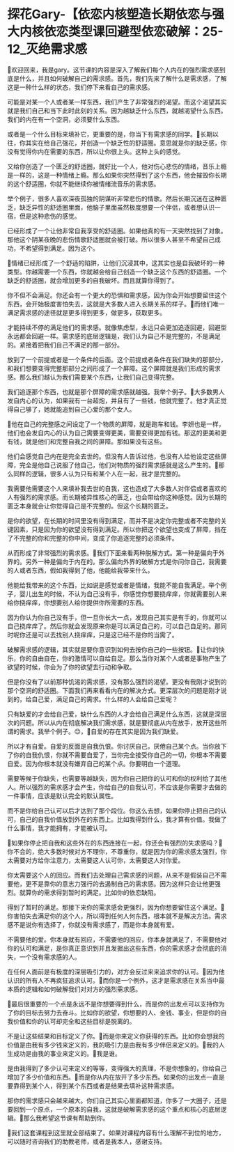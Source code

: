 # 探花Gary-【依恋内核塑造长期依恋与强大内核依恋类型课回避型依恋破解：25-12_灭绝需求感

🎼欢迎回来，我是gary。这节课的内容是深入了解我们每个人内在的强烈需求感到底是什么，并且如何破解自己的需求感。首先，我们先来了解什么是需求感，了解这是一种什么样的状态，我们停下来看自己的需求感。

可能是对某一个人或者某一样东西，我们产生了非常强烈的渴望。而这个渴望其实就是我们自己和当下此时此刻的关系。因为越缺乏什么东西，就越渴望什么东西。我们的内在有一个空洞，必须要什么东西。

或者是一个什么目标来填补它，更重要的是，你当下有需求感的同学。🎼长期以往，你其实在给自己强花，并创造一个缺乏性的舒适圈。意思就是你的缺乏感，你没有觉得你内在需要的东西，所以让你很上头。这种上头的感觉。

又给你创造了一个匮乏的舒适圈，就好比一个人，他对伤心悲伤的情绪，音乐上瘾是一样的，这是一种情绪上瘾。那么如果你突然得到了这个东西，他会摧毁你长期的这个舒适圈，你就不能继续你被情绪流音乐的需求感。

举个例子，很多人喜欢深夜孤独的阴谋听非常悲伤的情歌。然后长期沉迷在这种匮乏，缺乏异性的舒适圈里面，他脑子里面虽然极度想要一个伴侣，或者想认识一宿，但是这种悲伤的感觉。

已经形成了一个让他非常自我享受的舒适圈。如果他真的有一天突然找到了对象。那他这个阴某夜晚的悲伤情歌舒适圈就会被打破。所以很多人甚至不希望自己成功，不希望得到满足。因为这个。

🎼情绪已经形成了一个舒适的陷阱，让他们沉浸其中，这其实也是自我破坏的一种类型。你越需要一个东西，你就越会给自己创造一个缺乏这个东西的舒适圈。一个缺乏的舒适圈，就会增加更多的自我破坏。而且就算你得到了。

你不但不会满足。你还会有一个更大的恐惧和需求感，因为你会开始想要留住这个东西，会开始极度害怕失去，这就是大多数人进入长期关系的样子。🎼而他们唯一满足需求感的途径就是更多得到更多，做更多，获取更多。

才能持续不停的满足他们的需求感。就像焦虑型，永远只会更加追逐回避，回避型永远都会回避一样。需求感的底层逻辑是，我们认为自己不是完整的，不是满足的。紧接着把我们自己不满足的那一部分。

放到了一个前提或者是一个条件的后面。这个前提或者条件在我们缺失的那部分，和我们想要变得完整那部分之间形成了一个屏障。这个屏障就是我们形成的需求感。那么我们越认为我们需要某个东西，让我们自己变得完整。

我们追逐那个东西，也就是那个屏障的需求感就越强。我举个例子。🎼大多数男人发自内心的认为，如果我有一台超炮，并且有了一些钱，他就完整了。他才真正觉得自己够了，她就能追到自己心爱的那个女人。

🎼他在自己的完整感之间设定了一个物质的屏障，就是跑车和钱。李妍也是一样，他们也会发自内心的认为自己需要变得更美，需要变得更加有钱。那这的更美和更有钱，就是他们和完整自我之间的屏障。那如果没有这些。

他们会感觉自己内在是完全去世的。但没有人告诉过他，也没有人给他设定这些屏障，完全是他自己说服了他自己，他们对物质的强烈需求感就是这么产生的。🎼那么同样的逻辑，很多人认为只有和某个人在一起，我才是完整的。

我需要他需要这个人来填补我去世的自我，这也造成了大多数人对伴侣或者喜欢的人有强烈的需求感。而长期被异性核心的匮乏，也会带给你这种感觉。因为长期的匮乏本身就会让你觉得自己是不完整的。但这个长期的匮乏。

是你的欲望，在长期的时间里没有得到满足，而并不是决定你完整或者不完整的关键因素，只是因为你的欲望没有得到满足。所以你把这个欲望也变成了屏障，挡在了不完整的你和完整的你中间，变成了你追逐完整的必须条件。

从而形成了非常强烈的需求感。🎼我们下面来看两种脱解方式。第一种是偏向于外界的。另外一种是偏向于内在的。那么偏向外界的破解方式是你问你自己，我需要的人或者东西，假如我得到了他，他能给我带来什么。

他能给我带来的这个东西，比如说是感觉或者是情绪，我能不能自我满足。举个例子，婴儿出生的时候，不认为自己没有手，你感觉你想要挠痒痒，你就需要别人来给你挠痒痒，你想要别人给你提供你所需要的东西。

因为你认为你自己没有手，但一旦你长大一点，发现自己其实是有手的，你就可以自己挠痒痒了。然后你就会发现原来你是可以满足自己的，可以自己自足的。那同时呢你还是可以去找别人挠痒痒，只是这已经不是你的当需了。

破解需求感的逻辑，其实就是要你意识到如何去按你自己的一些按钮。🎼让你的快乐，你的自由自在，你的激情可以自给自足。那么当你对某个人或者是事物产生了欲望的时候，你会为了你的欲望去行动和争取。

但是你没有了以前那种饥渴的需求感，没有那么强烈的渴望。更没有我刚才说到的那个空洞的舒适圈。下面我们再来看看内在的解决方式。更深层次的问题是刚才说到的，给自己爱，满足自己的需求。什么样的人会给自己爱呢？

只有缺爱的才会给自己爱，缺什么东西的人才会给自己满足什么东西，这就是深层次的问题。所以从内在彻底解决我们需求感，就是要彻底从内在放手，放开这些所谓的需求。我举个例子。😊，🎼自爱的存在其实是因为我们缺爱。

所以才有自爱。自爱的反面是自我仇恨。你讨厌自己，厌倦自己某个点。当你放下了你的自我仇恨，你就不需要自爱了，当你完全接受你自己的一切，你根本不需要自爱。因为你根本就没有嫌弃自己的某个点。你要明白一个道理。

需要等候于你缺失，也需要等越缺失，因为你自己把你的认可和你的权利给了其他人。所以强烈的需求感才会产生，你给自己的自我认可，不应该是你需要才去做的一件事情，应该是默认完全的默认属性。

而不是你给自己认可以后才达到了那个段位。你这么去想，如果你停止把自己的认可，自己的自我价值放到外在的东西上。比如我得到什么，我才算有价值。我做了什么事情，我才能拥有，才能被认可。

🎼如果你停止把自我和这些外在的东西连接在一起，你还会有强烈的失求感吗？🎼你不会的，绝大多数时候对方不理你，不尊重你，就是因为你的需求感太强烈，你太需要对方给你注意力，太需要这人认可你，太需要这人对你爱。

你太需要这个人的回应。而我们去处理自己需求感的问题，从来不是假装自己不需要他，更不是靠你的意志力强行的去遏制自己的需求感。因为这样只会让他更强烈。就算你的需求得到暂时的满足。比如你的依恋缺陷。

得到了暂时的满足。那接下来你的需求感会更强烈，因为你想要留住这个满足。🎼你害怕失去满足你的这个人，所以得到任何人何东西，根本就不是解决方法。需求感不是说你有选择了，你就没有需求感了，而是你本身就有爱。

不需要他的爱。你本身就有回应，不需要他的回应，你本身就满足了，不需要他对你的认可和满足，是你真正意识到并且发掘出这些东西，你的需求感才会彻底的消失，一个没有需求感的人。

在任何人面前是有极度的深层吸引力的，对方会反过来来追求你的认可。🎼因为他认识的所有人不再疯狂追求认可。🎼而你是一个例外，这才是需求感在关系当中最本质的逻辑和如何破解我们对对方的强烈需求感。

🎼最后很重要的一个点是永远不是你想要得到什么，而是你的出发点可以支持你为了你的目标去努力去奋斗。比如你的欲望，你想要的人、金钱、事业，但是你的自我价值和你的认可却完全和这些目标是脱离的。

不是让这些结果和目标定义了你。🎼而是你来定义你获得的东西。比如你会想我的价值是由我有多少钱来定义的，我的吸引力是由我有多少伴侣来定义的。🎼我的人生成功是由我的事业来定义的。🎼我是谁。

是由我得到了多少认可来定义的等等，变得强大的真理，不是你想象的，你给自己增加了多少价值和东西。🎼而是你从内在放开了多少东西。如果你的出发点一直是要靠得到某个人，得到某个东西或者是结果去填补这种需求感。

那你的需求感只会越来越大。你们自己其实心里面都知道，你多了一大圈子，还是要回到一个原点，一个原本的自我，这就是破解需求感的这个重点和核心的底层逻辑。🎼那么我希望这节课有帮助到你。

🎼我们这套课程到这里就全部结束了。如果对课程内容有什么理解不到位的地方，可以随时咨询我们的助教老师，或者是我本人，感谢支持。

